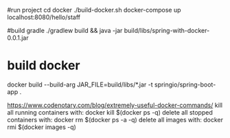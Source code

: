 #run project
cd docker
./build-docker.sh
docker-compose up
localhost:8080/hello/staff

#build gradle
./gradlew build && java -jar build/libs/spring-with-docker-0.0.1.jar

# build docker
docker build --build-arg JAR_FILE=build/libs/\*.jar -t springio/spring-boot-app .

https://www.codenotary.com/blog/extremely-useful-docker-commands/
kill all running containers with: docker kill $(docker ps -q)
delete all stopped containers with: docker rm $(docker ps -a -q)
delete all images with: docker rmi $(docker images -q)

